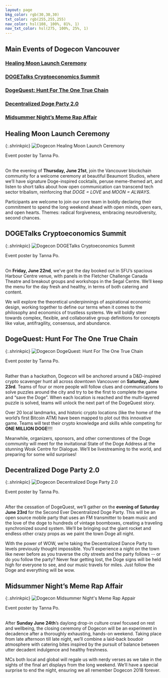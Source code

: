 ```yaml
---
layout: page
bkg_color: rgb(30,30,30)
txt_color: rgb(255,255,255)
nav_color: hsl(108, 100%, 81%, 1)
nav_txt_color: hsl(275, 100%, 25%, 1)
---
```


## Main Events of Dogecon Vancouver
### [Healing Moon Launch Ceremony](#launch)
### [DOGETalks Cryptoeconomics Summit](#talks)
### [DogeQuest: Hunt For The One True Chain](#quest)  
### [Decentralized Doge Party 2.0](#ddp)  
### [Midsummer Night’s Meme Rap Affair](#rap)  

<h2 id='launch'> Healing Moon Launch Ceremony </h2>

{:.shrinkpic}
![Dogecon Healing Moon Launch Ceremony](/images/posters/dogelaunch.jpg)
  <figcaption>Event poster by Tanna Po.</figcaption>
  <br>

On the evening of **Thursday, June 21st**, join the Vancouver blockchain community for a welcome ceremony at beautiful Beaumont Studios, where we’ll have signature Doge-inspired cocktails, peruse meme-themed art, and listen to short talks about how open communication can transcend tech sector tribalism, reinforcing that *DOGE = LOVE* and *MOON = ALWAYS*.

Participants are welcome to join our core team in boldly declaring their commitment to spend the long weekend ahead with open minds, open ears, and open hearts. Themes: radical forgiveness, embracing neurodiversity, second chances.

<h2 id='talks'> DOGETalks Cryptoeconomics Summit </h2>

{:.shrinkpic}
![Dogecon DOGETalks Cryptoeconomics Summit](/images/posters/dogetalks.jpg)
  <figcaption>Event poster by Tanna Po.</figcaption>
  <br>

On **Friday, June 22nd**, we’ve got the day booked out in SFU’s spacious Harbour Centre venue, with panels in the Fletcher Challenge Canada Theatre and breakout groups and workshops in the Segal Centre. We’ll keep the menu for the day fresh and healthy, in terms of both catering and content.

We will explore the theoretical underpinnings of aspirational economic design, working together to define our terms when it comes to the philosophy and economics of trustless systems. We will boldly steer towards complex, flexible, and collaborative group definitions for concepts like value, antifragility, consensus, and abundance.

<h2 id='quest'> DogeQuest: Hunt For The One True Chain </h2>

{:.shrinkpic}
![Dogecon DogeQuest: Hunt For The One True Chain](/images/posters/dogequest.jpg)
  <figcaption>Event poster by Tanna Po.</figcaption>
  <br>

Rather than a hackathon, Dogecon will be anchored around a D&D-inspired crypto scavenger hunt all across downtown Vancouver on **Saturday, June 23rd**. Teams of four or more people will follow clues and communications to solve puzzles around the city and try to be the first to complete the game and “save the Doge”. When each location is reached and the multi-layered puzzle is solved, teams will unlock the next part of the DogeQuest story.

Over 20 local landmarks, and historic crypto locations (like the home of the world’s first Bitcoin ATM) have been mapped to plot out this innovative game. Teams will test their crypto knowledge and skills while competing for **ONE MILLION DOGE**!!!!

Meanwhile, organizers, sponsors, and other cornerstones of the Doge community will meet for the invitational State of the Doge Address at the stunning Wosk Centre for Dialogue. We’ll be livestreaming to the world, and preparing for some wild surprises!

<h2 id='ddp'> Decentralized Doge Party 2.0  </h2>

{:.shrinkpic}
![Dogecon Decentralized Doge Party 2.0](/images/posters/dogeparty.jpg)
  <figcaption>Event poster by Tanna Po.</figcaption>
  <br>

After the cessation of DogeQuest, we’ll gather on the **evening of Saturday June 23rd** for the Second Ever Decentralized Doge Party. This will be an open source mobile party that uses an FM transmitter to beam music and the love of the doge to hundreds of vintage boomboxes, creating a traveling synchronized sound system. We’ll be bringing out the giant rocket and endless other crazy props as we paint the town Doge all night.

With the power of WOW, we’re taking the Decentralized Dance Party to levels previously thought impossible. You’ll experience a night on the town like never before as you traverse the city streets and the party follows -- or do you follow the party? Never fear getting lost, the Doge signs will be held high for everyone to see, and our music travels for miles. Just follow the Doge and everything will be wow.

<h2 id='rap'> Midsummer Night’s Meme Rap Affair  </h2>

{:.shrinkpic}
![Dogecon Midsummer Night's Meme Rap Appair](/images/posters/dogerap.jpg)
  <figcaption>Event poster by Tanna Po.</figcaption>
  <br>

After **Sunday June 24th**’s daylong drop-in culture crawl focused on rest and wellbeing, the closing ceremony of Dogecon will be an experiment in decadence after a thoroughly exhausting, hands-on weekend. Taking place from late afternoon till late night, we’ll combine a laid-back boudoir atmosphere with catering bites inspired by the pursuit of balance between utter decadent indulgence and healthy freshness.

MCs both local and global will regale us with nerdy verses as we take in the sights of the final art displays from the long weekend. We’ll have a special surprise to end the night, ensuring we all remember Dogecon 2018 forever.
